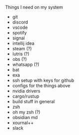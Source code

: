 Things I need on my system

 - git
 - discord
 - vscode
 - spotify
 - signal
 - intellij idea
 - steam (?)
 - lutris (?)
 - obs (?)
 - whatsapp (?)
 - bat
 - exa
 - ssh setup with keys for github
 - configs for the things above
 - nvidia drivers
 - cargo/rustup
 - build stuff in general
 - zsh
 - oh my zsh (?)
 - obsidian md
 - xournal++
 - slack
